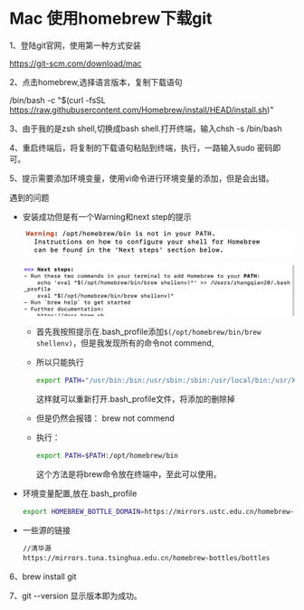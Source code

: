 # Mac 使用homebrew下载git

1、登陆git官网，使用第一种方式安装

https://git-scm.com/download/mac

2、点击homebrew,选择语言版本，复制下载语句

/bin/bash -c "$(curl -fsSL https://raw.githubusercontent.com/Homebrew/install/HEAD/install.sh)"

3、由于我的是zsh shell,切换成bash shell.打开终端，输入chsh -s /bin/bash

4、重启终端后，将复制的下载语句粘贴到终端，执行，一路输入sudo 密码即可。

5、提示需要添加环境变量，使用vi命令进行环境变量的添加，但是会出错。

遇到的问题

* 安装成功但是有一个Warning和next step的提示

  **![image-20210820193951593](Git教程分享.assets/image-20210820193951593.png)**

  ![image-20210820194017326](Git教程分享.assets/image-20210820194017326.png)

  * 首先我按照提示在.bash_profile添加`$(/opt/homebrew/bin/brew shellenv)`，但是我发现所有的命令not commend,

  * 所以只能执行

    ```bash
    export PATH="/usr/bin:/bin:/usr/sbin:/sbin:/usr/local/bin:/usr/X11/bin"
    ```

    这样就可以重新打开.bash_profile文件，将添加的删除掉

  * 但是仍然会报错： brew not commend

  * 执行：

    ```bash
    export PATH=$PATH:/opt/homebrew/bin
    ```

    这个方法是将brew命令放在终端中，至此可以使用。

* 环境变量配置,放在.bash_profile

  ```bash
  export HOMEBREW_BOTTLE_DOMAIN=https://mirrors.ustc.edu.cn/homebrew-bottles/bottles
  ```

* 一些源的链接

  ```xml
  //清华源
  https://mirrors.tuna.tsinghua.edu.cn/homebrew-bottles/bottles
  ```


6、brew install git

7、git --version 显示版本即为成功。



